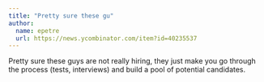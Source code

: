 ```yaml
---
title: "Pretty sure these gu"
author:
  name: epetre
  url: https://news.ycombinator.com/item?id=40235537
---
```

Pretty sure these guys are not really hiring, they just make you go through the process (tests, interviews) and build a pool of potential candidates.
